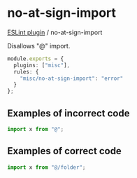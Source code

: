 # no-at-sign-import

[ESLint plugin](https://iliubinskii.github.io/eslint-plugin-misc/) / no-at-sign-import

Disallows "@" import.

```ts
module.exports = {
  plugins: ["misc"],
  rules: {
    "misc/no-at-sign-import": "error"
  }
};
```

## Examples of incorrect code

```ts
import x from "@";
```

## Examples of correct code

```ts
import x from "@/folder";
```